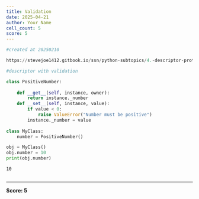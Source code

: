 ```yaml
---
title: Validation
date: 2025-04-21
author: Your Name
cell_count: 5
score: 5
---
```


```python
#created at 20250210
```


```python
https://stevejoe1412.gitbook.io/ssn/python-subtopics/4.-descriptor-protocols
```


```python
#descriptor with validation
```


```python
class PositiveNumber:
    
    def __get__(self, instance, owner):
        return instance._number
    def __set__(self, instance, value):
        if value < 0:
            raise ValueError("Number must be positive")
        instance._number = value
   
class MyClass:
    number = PositiveNumber()

obj = MyClass()
obj.number = 10
print(obj.number)
```

    10



```python

```


---
**Score: 5**